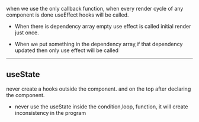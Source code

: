 when we use the only callback function, when every render cycle of any component is done useEffect hooks will be called.

- When there is dependency array empty use effect is called initial render just once.

- When we put something in the dependency array,if that dependency updated then only use effect will be called

---

## useState

never create a hooks outside the component. and on the top after declaring the component.

- never use the useState inside the condition,loop, function, it will create inconsistency in the program
